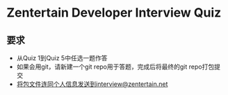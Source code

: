 Zentertain Developer Interview Quiz
===================================

要求
----------

* 从Quiz 1到Quiz 5中任选一题作答
* 如果会用git，请新建一个git repo用于答题，完成后将最终的git repo打包提交
* 将包文件连同个人信息发送到interview@zentertain.net